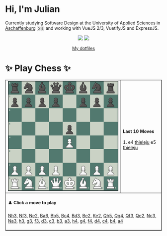# **Hi, I'm Julian**

Currently studying Software Design at the University of Applied Sciences in <a href="https://www.th-ab.de/en/" >Aschaffenburg</a> :de: and working with VueJS 2/3, VuetifyJS and ExpressJS.

<p align="center">
  <img src="https://github-readme-stats.vercel.app/api/top-langs/?username=thieleju&theme=blue-green&hide=jupyter%20notebook&layout=compact"  />
  <img width="420" src="https://github-readme-stats.vercel.app/api?username=thieleju&theme=blue-green&show_icons=true"/>
</p>

<p align="center">
    <a href="https://github.com/thieleju/dotfiles">My dotfiles</a>
</p>

<h1>✨ Play Chess ✨ </h1>

<table border="1" style="width:100%; border-collapse:collapse;">
<tr>
  <td><img src="https://raw.githubusercontent.com/thieleju/thieleju/main/games/game0/chessboard-1723943318.png" alt="Chessboard" width="600"/></td>
  <td>
    <h4>Last 10 Moves</h4>
    1. e4 <a href="https://github.com/thieleju">thieleju</a> e5 <a href="https://github.com/thieleju">thieleju</a><br>

  </td>
</tr>
<tr>
  <td colspan="2">
    <h4>♟️ Click a move to play</h4>
    <a href="https://github.com/thieleju/thieleju/issues/new?title=Nh3&body=Click+%27Submit+new+Issue%27+to+play+the+move" target="_blank">Nh3</a>, <a href="https://github.com/thieleju/thieleju/issues/new?title=Nf3&body=Click+%27Submit+new+Issue%27+to+play+the+move" target="_blank">Nf3</a>, <a href="https://github.com/thieleju/thieleju/issues/new?title=Ne2&body=Click+%27Submit+new+Issue%27+to+play+the+move" target="_blank">Ne2</a>, <a href="https://github.com/thieleju/thieleju/issues/new?title=Ba6&body=Click+%27Submit+new+Issue%27+to+play+the+move" target="_blank">Ba6</a>, <a href="https://github.com/thieleju/thieleju/issues/new?title=Bb5&body=Click+%27Submit+new+Issue%27+to+play+the+move" target="_blank">Bb5</a>, <a href="https://github.com/thieleju/thieleju/issues/new?title=Bc4&body=Click+%27Submit+new+Issue%27+to+play+the+move" target="_blank">Bc4</a>, <a href="https://github.com/thieleju/thieleju/issues/new?title=Bd3&body=Click+%27Submit+new+Issue%27+to+play+the+move" target="_blank">Bd3</a>, <a href="https://github.com/thieleju/thieleju/issues/new?title=Be2&body=Click+%27Submit+new+Issue%27+to+play+the+move" target="_blank">Be2</a>, <a href="https://github.com/thieleju/thieleju/issues/new?title=Ke2&body=Click+%27Submit+new+Issue%27+to+play+the+move" target="_blank">Ke2</a>, <a href="https://github.com/thieleju/thieleju/issues/new?title=Qh5&body=Click+%27Submit+new+Issue%27+to+play+the+move" target="_blank">Qh5</a>, <a href="https://github.com/thieleju/thieleju/issues/new?title=Qg4&body=Click+%27Submit+new+Issue%27+to+play+the+move" target="_blank">Qg4</a>, <a href="https://github.com/thieleju/thieleju/issues/new?title=Qf3&body=Click+%27Submit+new+Issue%27+to+play+the+move" target="_blank">Qf3</a>, <a href="https://github.com/thieleju/thieleju/issues/new?title=Qe2&body=Click+%27Submit+new+Issue%27+to+play+the+move" target="_blank">Qe2</a>, <a href="https://github.com/thieleju/thieleju/issues/new?title=Nc3&body=Click+%27Submit+new+Issue%27+to+play+the+move" target="_blank">Nc3</a>, <a href="https://github.com/thieleju/thieleju/issues/new?title=Na3&body=Click+%27Submit+new+Issue%27+to+play+the+move" target="_blank">Na3</a>, <a href="https://github.com/thieleju/thieleju/issues/new?title=h3&body=Click+%27Submit+new+Issue%27+to+play+the+move" target="_blank">h3</a>, <a href="https://github.com/thieleju/thieleju/issues/new?title=g3&body=Click+%27Submit+new+Issue%27+to+play+the+move" target="_blank">g3</a>, <a href="https://github.com/thieleju/thieleju/issues/new?title=f3&body=Click+%27Submit+new+Issue%27+to+play+the+move" target="_blank">f3</a>, <a href="https://github.com/thieleju/thieleju/issues/new?title=d3&body=Click+%27Submit+new+Issue%27+to+play+the+move" target="_blank">d3</a>, <a href="https://github.com/thieleju/thieleju/issues/new?title=c3&body=Click+%27Submit+new+Issue%27+to+play+the+move" target="_blank">c3</a>, <a href="https://github.com/thieleju/thieleju/issues/new?title=b3&body=Click+%27Submit+new+Issue%27+to+play+the+move" target="_blank">b3</a>, <a href="https://github.com/thieleju/thieleju/issues/new?title=a3&body=Click+%27Submit+new+Issue%27+to+play+the+move" target="_blank">a3</a>, <a href="https://github.com/thieleju/thieleju/issues/new?title=h4&body=Click+%27Submit+new+Issue%27+to+play+the+move" target="_blank">h4</a>, <a href="https://github.com/thieleju/thieleju/issues/new?title=g4&body=Click+%27Submit+new+Issue%27+to+play+the+move" target="_blank">g4</a>, <a href="https://github.com/thieleju/thieleju/issues/new?title=f4&body=Click+%27Submit+new+Issue%27+to+play+the+move" target="_blank">f4</a>, <a href="https://github.com/thieleju/thieleju/issues/new?title=d4&body=Click+%27Submit+new+Issue%27+to+play+the+move" target="_blank">d4</a>, <a href="https://github.com/thieleju/thieleju/issues/new?title=c4&body=Click+%27Submit+new+Issue%27+to+play+the+move" target="_blank">c4</a>, <a href="https://github.com/thieleju/thieleju/issues/new?title=b4&body=Click+%27Submit+new+Issue%27+to+play+the+move" target="_blank">b4</a>, <a href="https://github.com/thieleju/thieleju/issues/new?title=a4&body=Click+%27Submit+new+Issue%27+to+play+the+move" target="_blank">a4</a>
     <br/><br/>
  </td>
</tr>
</table>
